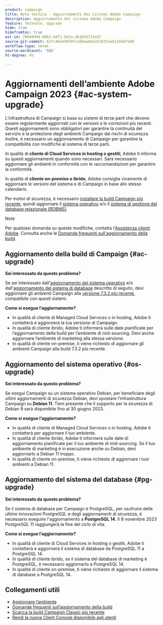 ```yaml
---
product: campaign
title: Nota tecnica - Aggiornamenti dei sistemi Adobe Campaign
description: Aggiornamento del sistema Adobe Campaign
feature: Technote, Upgrade
hide: true
hidefromtoc: true
exl-id: 78949d94-60b3-44f1-8e5a-d61b5b723e87
source-git-commit: 62fc46e45078fce56eadda3518251e61244bf5d0
workflow-type: tm+mt
source-wordcount: '502'
ht-degree: 4%

---
```


# Aggiornamenti dell’ambiente Adobe Campaign 2023 {#ac-system-upgrade}

L’infrastruttura di Campaign si basa su sistemi di terze parti che devono essere regolarmente aggiornati con le versioni e le correzioni più recenti. Questi aggiornamenti sono obbligatori per garantire la continuità del servizio e la protezione degli ambienti Campaign dai rischi di sicurezza. Inoltre, è necessario un aggiornamento di Campaign per garantire la compatibilità con modifiche al sistema di terze parti.

In qualità di **cliente di Cloud Services in hosting o gestiti**, Adobe ti informa su questi aggiornamenti quando sono necessari. Sarà necessario aggiornare gli ambienti in conformità con le raccomandazioni per garantire la conformità.

In qualità di **cliente on-premise o ibrido**, Adobe consiglia vivamente di aggiornare le versioni del sistema e di Campaign in base allo stesso calendario.

Per motivi di sicurezza, è necessario [installare la build Campaign più recente](#ac-upgrade), quindi aggiornare il [sistema operativo](#os-upgrade) e/o il [sistema di gestione del database relazionale (RDBMS)](#pg-upgrade).

>[!NOTE]
>
>Per qualsiasi domanda su queste modifiche, contatta l&#39;[Assistenza clienti Adobe](https://helpx.adobe.com/it/enterprise/admin-guide.html/enterprise/using/support-for-experience-cloud.ug.html). Consulta anche le [Domande frequenti sull&#39;aggiornamento della build](../../platform/using/faq-build-upgrade.md).
>

## Aggiornamento della build di Campaign {#ac-upgrade}

**Sei interessato da questo problema?**

Se sei interessato dall&#39;[aggiornamento del sistema operativo](#os-upgrade) e/o dall&#39;[aggiornamento del sistema di database](#pg-upgrade) descritto di seguito, devi aggiornare gli ambienti Campaign alla [versione 7.3.2 più recente](../../rn/using/latest-release.md#release-7-3-2), compatibile con questi sistemi.

**Come si esegue l’aggiornamento?**

* In qualità di cliente di Managed Cloud Services o in hosting, Adobe ti contatterà e aggiornerà la tua versione di Campaign.
* In qualità di cliente ibrido, Adobe ti informerà sulle date pianificate per l’aggiornamento della build per l’ambiente di mid-sourcing. Devi anche aggiornare l’ambiente di marketing alla stessa versione.
* In qualità di cliente on-premise, ti viene richiesto di aggiornare gli ambienti Campaign alla build 7.3.2 più recente.


## Aggiornamento del sistema operativo {#os-upgrade}

**Sei interessato da questo problema?**

Se esegui Campaign su un sistema operativo Debian, per beneficiare degli ultimi aggiornamenti di sicurezza Debian, devi spostare l’infrastruttura Campaign su **Debian 11**. Tieni presente che il supporto per la sicurezza di Debian 9 sarà disponibile fino al 30 giugno 2023.

**Come si esegue l’aggiornamento?**

* In qualità di cliente di Managed Cloud Services o in hosting, Adobe ti contatterà per aggiornare il tuo ambiente.
* In qualità di cliente ibrido, Adobe ti informerà sulle date di aggiornamento pianificate per il tuo ambiente di mid-sourcing. Se il tuo ambiente di marketing è in esecuzione anche su Debian, devi aggiornarlo a Debian 11 troppo.
* In qualità di cliente on-premise, ti viene richiesto di aggiornare i tuoi ambienti a Debian 11.

## Aggiornamento del sistema del database {#pg-upgrade}

**Sei interessato da questo problema?**

Se il sistema di database per Campaign è PostgreSQL, per usufruire delle ultime innovazioni PostgreSQL e degli aggiornamenti di sicurezza, è necessario eseguire l&#39;aggiornamento a **PostgreSQL 14**. Il 9 novembre 2023 PostgreSQL 11 raggiungerà la fine del ciclo di vita.

**Come si esegue l’aggiornamento?**

* In qualità di cliente di Cloud Services in hosting o gestiti, Adobe ti contatterà e aggiornerà il sistema di database da PostgreSQL 11 a PostgreSQL 14.
* In qualità di cliente ibrido, se il sistema del database di marketing è PostgreSQL, è necessario aggiornarlo a PostgreSQL 14.
* In qualità di cliente on-premise, ti viene richiesto di aggiornare il sistema di database a PostgreSQL 14.


## Collegamenti utili

* [Aggiornare l’ambiente](../../production/using/build-upgrade.md)
* [Domande frequenti sull’aggiornamento della build](../../platform/using/faq-build-upgrade.md)
* [Scarica la build Campaign Classic più recente](https://experience.adobe.com/#/downloads/content/software-distribution/it/campaign.html)
* [Rendi la nuova Client Console disponibile agli utenti](../../installation/using/client-console-availability-for-windows.md)
